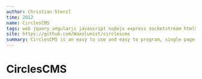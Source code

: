 ```yaml
---
author: Christian Sterzl
time: 2012
name: CirclesCMS
tags: web jquery angularjs javascript nodejs express socketstream html5
site: https://github.com/Waxolunist/circlescms
summary: CirclesCMS is an easy to use and easy to program, single page html5 content management system and blog engine built around websockets and angularjs.
---
```


# CirclesCMS


